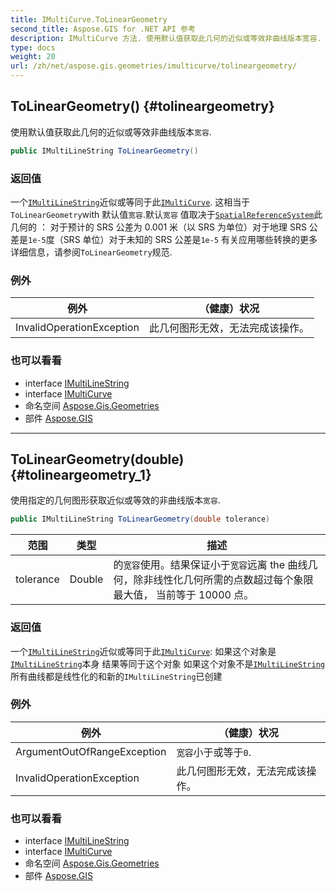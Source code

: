 ```yaml
---
title: IMultiCurve.ToLinearGeometry
second_title: Aspose.GIS for .NET API 参考
description: IMultiCurve 方法. 使用默认值获取此几何的近似或等效非曲线版本宽容.
type: docs
weight: 20
url: /zh/net/aspose.gis.geometries/imulticurve/tolineargeometry/
---
```

## ToLinearGeometry() {#tolineargeometry}

使用默认值获取此几何的近似或等效非曲线版本`宽容`.

```csharp
public IMultiLineString ToLinearGeometry()
```

### 返回值

一个[`IMultiLineString`](../../imultilinestring/)近似或等同于此[`IMultiCurve`](../). 这相当于`ToLinearGeometry`with 默认值`宽容`.默认`宽容` 值取决于[`SpatialReferenceSystem`](../../../aspose.gis.spatialreferencing/spatialreferencesystem/)此几何的 ： 对于预计的 SRS 公差为 0.001 米（以 SRS 为单位）对于地理 SRS 公差是`1e-5`度（SRS 单位）对于未知的 SRS 公差是`1e-5` 有关应用哪些转换的更多详细信息，请参阅`ToLinearGeometry`规范.

### 例外

| 例外 | （健康）状况 |
| --- | --- |
| InvalidOperationException | 此几何图形无效，无法完成该操作。 |

### 也可以看看

* interface [IMultiLineString](../../imultilinestring/)
* interface [IMultiCurve](../)
* 命名空间 [Aspose.Gis.Geometries](../../imulticurve/)
* 部件 [Aspose.GIS](../../../)

---

## ToLinearGeometry(double) {#tolineargeometry_1}

使用指定的几何图形获取近似或等效的非曲线版本`宽容`.

```csharp
public IMultiLineString ToLinearGeometry(double tolerance)
```

| 范围 | 类型 | 描述 |
| --- | --- | --- |
| tolerance | Double | 的`宽容`使用。结果保证小于`宽容`远离 the 曲线几何，除非线性化几何所需的点数超过每个象限最大值， 当前等于 10000 点。 |

### 返回值

一个[`IMultiLineString`](../../imultilinestring/)近似或等同于此[`IMultiCurve`](../):  如果这个对象是[`IMultiLineString`](../../imultilinestring/)本身 结果等同于这个对象 如果这个对象不是[`IMultiLineString`](../../imultilinestring/) 所有曲线都是线性化的和新的`IMultiLineString`已创建

### 例外

| 例外 | （健康）状况 |
| --- | --- |
| ArgumentOutOfRangeException | `宽容`小于或等于`0`. |
| InvalidOperationException | 此几何图形无效，无法完成该操作。 |

### 也可以看看

* interface [IMultiLineString](../../imultilinestring/)
* interface [IMultiCurve](../)
* 命名空间 [Aspose.Gis.Geometries](../../imulticurve/)
* 部件 [Aspose.GIS](../../../)


